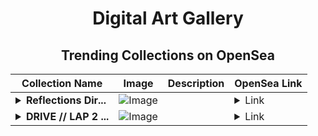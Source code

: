 <div align="center">

# Digital Art Gallery

## Trending Collections on OpenSea

| Collection Name                       | Image                                                                                     | Description                       | OpenSea Link                                                                                          |
|---------------------------------------|-------------------------------------------------------------------------------------------|-----------------------------------|--------------------------------------------------------------------------------------------------------|
| **<details><summary>Reflections Dir...</summary>Reflections Directed</details>** | ![Image](https://i.seadn.io/s/raw/files/ad568590f2d7b5bfbae40eb5ca24f52c.jpg?w=500&auto=format?w=200&auto=format) |  | <details><summary>Link</summary>[Reflections Directed](https://opensea.io/collection/reflections-directed)</details> |
| **<details><summary>DRIVE // LAP 2 ...</summary>DRIVE // LAP 2 by Dave</details>** | ![Image](https://i.seadn.io/s/raw/files/12a4af525a21922ffbedc53b96848538.webp?w=500&auto=format?w=200&auto=format) |  | <details><summary>Link</summary>[DRIVE // LAP 2 by Dave](https://opensea.io/collection/drive-lap-2-by-dave)</details> |

</div>